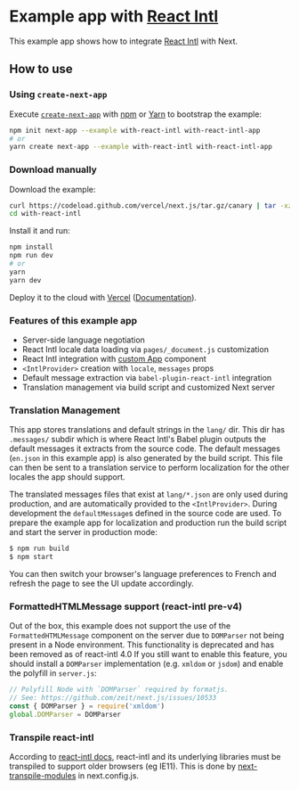 # Example app with [React Intl][]

This example app shows how to integrate [React Intl][] with Next.

## How to use

### Using `create-next-app`

Execute [`create-next-app`](https://github.com/zeit/next.js/tree/canary/packages/create-next-app) with [npm](https://docs.npmjs.com/cli/init) or [Yarn](https://yarnpkg.com/lang/en/docs/cli/create/) to bootstrap the example:

```bash
npm init next-app --example with-react-intl with-react-intl-app
# or
yarn create next-app --example with-react-intl with-react-intl-app
```

### Download manually

Download the example:

```bash
curl https://codeload.github.com/vercel/next.js/tar.gz/canary | tar -xz --strip=2 next.js-canary/examples/with-react-intl
cd with-react-intl
```

Install it and run:

```bash
npm install
npm run dev
# or
yarn
yarn dev
```

Deploy it to the cloud with [Vercel](https://vercel.com/import?filter=next.js&utm_source=github&utm_medium=readme&utm_campaign=next-example) ([Documentation](https://nextjs.org/docs/deployment)).

### Features of this example app

- Server-side language negotiation
- React Intl locale data loading via `pages/_document.js` customization
- React Intl integration with [custom App](https://github.com/zeit/next.js#custom-app) component
- `<IntlProvider>` creation with `locale`, `messages` props
- Default message extraction via `babel-plugin-react-intl` integration
- Translation management via build script and customized Next server

### Translation Management

This app stores translations and default strings in the `lang/` dir. This dir has `.messages/` subdir which is where React Intl's Babel plugin outputs the default messages it extracts from the source code. The default messages (`en.json` in this example app) is also generated by the build script. This file can then be sent to a translation service to perform localization for the other locales the app should support.

The translated messages files that exist at `lang/*.json` are only used during production, and are automatically provided to the `<IntlProvider>`. During development the `defaultMessage`s defined in the source code are used. To prepare the example app for localization and production run the build script and start the server in production mode:

```bash
$ npm run build
$ npm start
```

You can then switch your browser's language preferences to French and refresh the page to see the UI update accordingly.

### FormattedHTMLMessage support (react-intl pre-v4)

Out of the box, this example does not support the use of the `FormattedHTMLMessage` component on the server due to `DOMParser` not being present in a Node environment.
This functionality is deprecated and has been removed as of react-intl 4.0
If you still want to enable this feature, you should install a `DOMParser` implementation (e.g. `xmldom` or `jsdom`) and enable the polyfill in `server.js`:

```js
// Polyfill Node with `DOMParser` required by formatjs.
// See: https://github.com/zeit/next.js/issues/10533
const { DOMParser } = require('xmldom')
global.DOMParser = DOMParser
```

[react intl]: https://github.com/yahoo/react-intl

### Transpile react-intl

According to [react-intl docs](https://github.com/formatjs/react-intl/blob/53f2c826c7b1e50ad37215ce46b5e1c6f5d142cc/docs/Getting-Started.md#esm-build), react-intl and its underlying libraries must be transpiled to support older browsers (eg IE11). This is done by [next-transpile-modules](https://www.npmjs.com/package/next-transpile-modules) in next.config.js.
